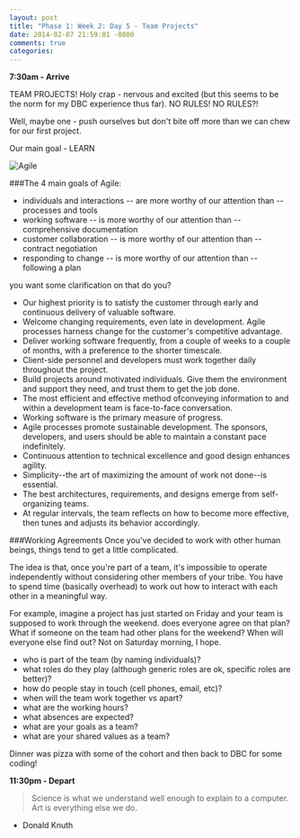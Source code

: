 ```yaml
---
layout: post
title: "Phase 1: Week 2: Day 5 - Team Projects"
date: 2014-02-07 21:59:01 -0800
comments: true
categories: 
---
```


**7:30am - Arrive**

TEAM PROJECTS!  Holy crap - nervous and excited (but this seems to be the norm for my DBC experience thus far). NO RULES! NO RULES?!

Well, maybe one - push ourselves but don't bite off more than we can chew for our first project.

Our main goal - LEARN


![Agile](https://github-camo.global.ssl.fastly.net/555fcf42315d33424e6ed0c9f0a9568f6b4fbbfb/687474703a2f2f662e636c2e6c792f6974656d732f32473170305530473133327231463335323034352f53637265656e25323053686f74253230323031332d31302d31382532306174253230332e33382e3237253230504d2e706e67)

###The 4 main goals of Agile:

* individuals and interactions -- are more worthy of our attention than -- processes and tools
* working software -- is more worthy of our attention than -- comprehensive documentation
* customer collaboration -- is more worthy of our attention than -- contract negotiation
* responding to change -- is more worthy of our attention than -- following a plan


you want some clarification on that do you?  

* Our highest priority is to satisfy the customer through early and continuous delivery of valuable software.
* Welcome changing requirements, even late in development. Agile processes harness change for the customer's competitive advantage.
* Deliver working software frequently, from a couple of weeks to a couple of months, with a preference to the shorter timescale.
* Client-side personnel and developers must work together daily throughout the project.
* Build projects around motivated individuals. Give them the environment and support they need, and trust them to get the job done.
* The most efficient and effective method ofconveying information to and within a development team is face-to-face conversation.
* Working software is the primary measure of progress.
* Agile processes promote sustainable development. The sponsors, developers, and users should be able to maintain a constant pace indefinitely.
* Continuous attention to technical excellence and good design enhances agility.
* Simplicity--the art of maximizing the amount of work not done--is essential.
* The best architectures, requirements, and designs emerge from self-organizing teams.
* At regular intervals, the team reflects on how to become more effective, then tunes and adjusts its behavior accordingly.


###Working Agreements
Once you've decided to work with other human beings, things tend to get a little complicated.

The idea is that, once you're part of a team, it's impossible to operate independently without considering other members of your tribe. You have to spend time (basically overhead) to work out how to interact with each other in a meaningful way.

For example, imagine a project has just started on Friday and your team is supposed to work through the weekend. does everyone agree on that plan? What if someone on the team had other plans for the weekend? When will everyone else find out? Not on Saturday morning, I hope.

* who is part of the team (by naming individuals)?
* what roles do they play (although generic roles are ok, specific roles are better)?
* how do people stay in touch (cell phones, email, etc)?
* when will the team work together vs apart?
* what are the working hours?
* what absences are expected?
* what are your goals as a team?
* what are your shared values as a team?

Dinner was pizza with some of the cohort and then back to DBC for some coding!


**11:30pm - Depart**
  
>Science is what we understand well enough to explain to a computer. Art is everything else we do.  
- Donald Knuth